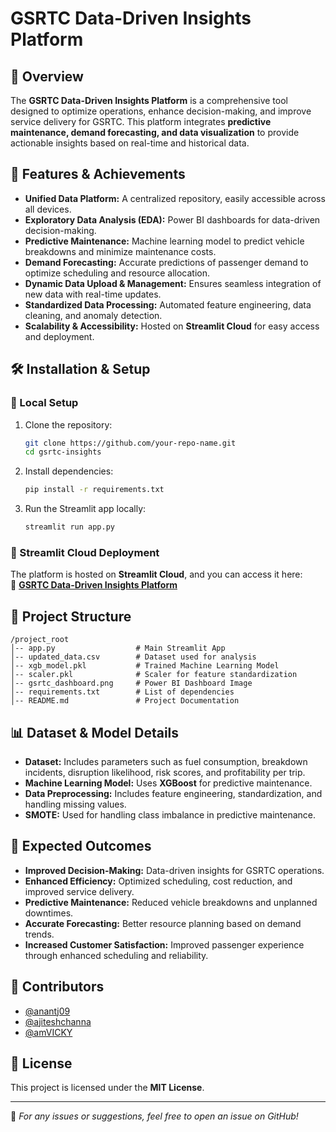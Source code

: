 # GSRTC Data-Driven Insights Platform

## 🚀 Overview
The **GSRTC Data-Driven Insights Platform** is a comprehensive tool designed to optimize operations, enhance decision-making, and improve service delivery for GSRTC. This platform integrates **predictive maintenance, demand forecasting, and data visualization** to provide actionable insights based on real-time and historical data.

## 📌 Features & Achievements

- **Unified Data Platform:** A centralized repository, easily accessible across all devices.
- **Exploratory Data Analysis (EDA):** Power BI dashboards for data-driven decision-making.
- **Predictive Maintenance:** Machine learning model to predict vehicle breakdowns and minimize maintenance costs.
- **Demand Forecasting:** Accurate predictions of passenger demand to optimize scheduling and resource allocation.
- **Dynamic Data Upload & Management:** Ensures seamless integration of new data with real-time updates.
- **Standardized Data Processing:** Automated feature engineering, data cleaning, and anomaly detection.
- **Scalability & Accessibility:** Hosted on **Streamlit Cloud** for easy access and deployment.

## 🛠️ Installation & Setup

### 🔹 Local Setup
1. Clone the repository:
   ```bash
   git clone https://github.com/your-repo-name.git
   cd gsrtc-insights
   ```
2. Install dependencies:
   ```bash
   pip install -r requirements.txt
   ```
3. Run the Streamlit app locally:
   ```bash
   streamlit run app.py
   ```

### 🔹 Streamlit Cloud Deployment
The platform is hosted on **Streamlit Cloud**, and you can access it here:  
🔗 **[GSRTC Data-Driven Insights Platform](https://gsvhackathon.streamlit.app/)**

## 📂 Project Structure
```
/project_root
│-- app.py                  # Main Streamlit App
│-- updated_data.csv        # Dataset used for analysis
│-- xgb_model.pkl           # Trained Machine Learning Model
│-- scaler.pkl              # Scaler for feature standardization
│-- gsrtc_dashboard.png     # Power BI Dashboard Image
│-- requirements.txt        # List of dependencies
│-- README.md               # Project Documentation
```

## 📊 Dataset & Model Details
- **Dataset:** Includes parameters such as fuel consumption, breakdown incidents, disruption likelihood, risk scores, and profitability per trip.
- **Machine Learning Model:** Uses **XGBoost** for predictive maintenance.
- **Data Preprocessing:** Includes feature engineering, standardization, and handling missing values.
- **SMOTE:** Used for handling class imbalance in predictive maintenance.

## 🎯 Expected Outcomes
- **Improved Decision-Making:** Data-driven insights for GSRTC operations.
- **Enhanced Efficiency:** Optimized scheduling, cost reduction, and improved service delivery.
- **Predictive Maintenance:** Reduced vehicle breakdowns and unplanned downtimes.
- **Accurate Forecasting:** Better resource planning based on demand trends.
- **Increased Customer Satisfaction:** Improved passenger experience through enhanced scheduling and reliability.

## 👥 Contributors
- [@anantj09](https://github.com/anantj09)
- [@ajiteshchanna](https://github.com/ajiteshchanna)
- [@amVICKY](https://github.com/amVICKY)

## 📜 License
This project is licensed under the **MIT License**.

---
🔹 *For any issues or suggestions, feel free to open an issue on GitHub!*

